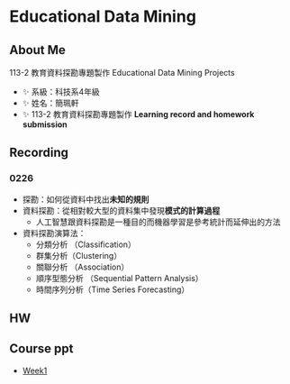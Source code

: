 # Educational Data Mining
## About Me
113-2 教育資料探勘專題製作 Educational Data Mining Projects
- ✨ 系級：科技系4年級
- ✨ 姓名：簡珮軒
- ✨ 113-2 教育資料探勘專題製作 **Learning record and homework submission**
## Recording
### 0226 
- 探勘：如何從資料中找出**未知的規則**
- 資料探勘：從相對較大型的資料集中發現**模式的計算過程**
  - 人工智慧跟資料探勘是一種目的而機器學習是參考統計而延伸出的方法
- 資料探勘演算法：
  - 分類分析 （Classification）
  - 群集分析（Clustering）
  - 關聯分析 （Association）
  - 順序型態分析 （Sequential Pattern Analysis）
  - 時間序列分析（Time Series Forecasting）
## HW
## Course ppt
- [Week1](https://docs.google.com/presentation/d/1-G6M1bhl5N7r2uPmMR3QTBVqHi0T1gjOpmEFq62xqkA/edit#slide=id.g2749d2107be_0_16)
